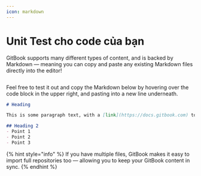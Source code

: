 ```yaml
---
icon: markdown
---
```


# Unit Test cho code của bạn

GitBook supports many different types of content, and is backed by Markdown — meaning you can copy and paste any existing Markdown files directly into the editor!

<figure><img src="https://gitbookio.github.io/onboarding-template-images/markdown-hero.png" alt=""><figcaption></figcaption></figure>

Feel free to test it out and copy the Markdown below by hovering over the code block in the upper right, and pasting into a new line underneath.

```markdown
# Heading

This is some paragraph text, with a [link](https://docs.gitbook.com) to our docs. 

## Heading 2
- Point 1
- Point 2
- Point 3
```

{% hint style="info" %}
If you have multiple files, GitBook makes it easy to import full repositories too — allowing you to keep your GitBook content in sync.
{% endhint %}
